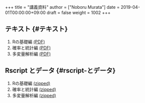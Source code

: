 +++
title = "講義資料"
author = ["Noboru Murata"]
date = 2019-04-01T00:00:00+09:00
draft = false
weight = 1002
+++

## テキスト {#テキスト}

1.  Rの基礎編 [(PDF)](https://noboru-murata.github.io/sda/docs/note1.pdf)
2.  確率と統計編 [(PDF)](https://noboru-murata.github.io/sda/docs/note2.pdf)
3.  多変量解析編 [(PDF)](https://noboru-murata.github.io/sda/docs/note3.pdf)


## Rscript とデータ {#rscript-とデータ}

1.  Rの基礎編 [(zipped)](https://noboru-murata.github.io/sda/docs/script1.zip)
2.  確率と統計編 [(zipped)](https://noboru-murata.github.io/sda/docs/script2.zip)
3.  多変量解析編 [(zipped)](https://noboru-murata.github.io/sda/docs/script3.zip)